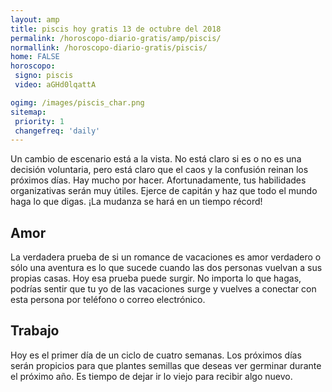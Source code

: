 ```yaml
---
layout: amp
title: piscis hoy gratis 13 de octubre del 2018 
permalink: /horoscopo-diario-gratis/amp/piscis/
normallink: /horoscopo-diario-gratis/piscis/
home: FALSE
horoscopo:
 signo: piscis
 video: aGHd0lqattA

ogimg: /images/piscis_char.png
sitemap:
 priority: 1
 changefreq: 'daily'
---
```



Un cambio de escenario está a la vista. No está claro si es o no es una decisión voluntaria, pero está claro que el caos y la confusión reinan los próximos días. Hay mucho por hacer. Afortunadamente, tus habilidades organizativas serán muy útiles. Ejerce de capitán y haz que todo el mundo haga lo que digas. ¡La mudanza se hará en un tiempo récord!

## Amor

La verdadera prueba de si un romance de vacaciones es amor verdadero o sólo una aventura es lo que sucede cuando las dos personas vuelvan a sus propias casas. Hoy esa prueba puede surgir. No importa lo que hagas, podrías sentir que tu yo de las vacaciones surge y vuelves a conectar con esta persona por teléfono o correo electrónico.

## Trabajo

Hoy es el primer día de un ciclo de cuatro semanas. Los próximos días serán propicios para que plantes semillas que deseas ver germinar durante el próximo año. Es tiempo de dejar ir lo viejo para recibir algo nuevo.